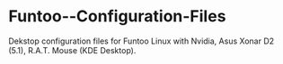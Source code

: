 # Funtoo--Configuration-Files
Dekstop configuration files for Funtoo Linux with Nvidia, Asus Xonar D2 (5.1), R.A.T. Mouse (KDE Desktop).
